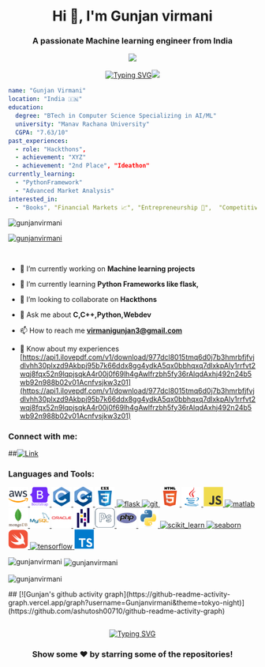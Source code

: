 ##
<h1 align="center">Hi 👋, I'm Gunjan virmani</h1>
<h3 align="center">A passionate Machine learning engineer from India</h3>
<div align="center"; margin-bottom="60";>
  <img style="max-width:60/%;height:auto;" src="https://media.giphy.com/media/L1R1tvI9svkIWwpVYr/giphy.gif"  />
</div>

<p align="center">
<a href="https://git.io/typing-svg"><img src="https://readme-typing-svg.demolab.com?font=Sedan+SC&weight=500&size=30&pause=1000&color=F63024&background=6883FF00&center=true&vCenter=true&random=false&width=435&lines=Hello!+I'm+Gunjan+Virmani;Aspiring+Data Analytics;%26+Ai+ML+enthusiast+" alt="Typing SVG"   /></a><img src="https://media.giphy.com/media/mGcNjsfWAjY5AEZNw6/giphy.gif" width="70"> 
  
``` yaml
name: "Gunjan Virmani"
location: "India 🇮🇳"
education:
  degree: "BTech in Computer Science Specializing in AI/ML"
  university: "Manav Rachana University"
  CGPA: "7.63/10"
past_experiences:
  - role: "Hackthons", 
  - achievement: "XYZ"
  - achievement: "2nd Place", "Ideathon"
currently_learning:
  - "PythonFramework"
  - "Advanced Market Analysis"
interested_in:
  - "Books", "Financial Markets 📈", "Entrepreneurship 🚀",  "Competitive Coding 👩‍💻", "Netflix"

```


<p align="left"> <img src="https://komarev.com/ghpvc/?username=gunjanvirmani&label=Profile%20views&color=0e75b6&style=flat" alt="gunjanvirmani" /> </p>

<p align="left"> <a href="https://github.com/ryo-ma/github-profile-trophy"><img src="https://github-profile-trophy.vercel.app/?username=gunjanvirmani" alt="gunjanvirmani" /></a> </p>

<p align="left"> <a href="https://twitter.com/" target="blank"><img src="https://img.shields.io/twitter/follow/?logo=twitter&style=for-the-badge" alt="" /></a> </p>

- 🔭 I’m currently working on **Machine learning projects**

- 🌱 I’m currently learning **Python Frameworks like flask,**

- 👯 I’m looking to collaborate on **Hackthons**

- 💬 Ask me about **C,C++,Python,Webdev**

- 📫 How to reach me **virmanigunjan3@gmail.com**

- 📄 Know about my experiences [https://api1.ilovepdf.com/v1/download/977dcl8015tmq6d0j7b3hmrbfjfvjdlvhh30plxzd9Akbpj95b7k66ddx8gg4ydkA5qx0bbhqxq7dlxkpAly1rrfvt2wqj8fqx52n9lqpjsqkA4r00j0f69lh4gAwlfrzbh5fy36rAlqdAxhj492n24b5wb92n988b02v01Acnfvsjkw3z01](https://api1.ilovepdf.com/v1/download/977dcl8015tmq6d0j7b3hmrbfjfvjdlvhh30plxzd9Akbpj95b7k66ddx8gg4ydkA5qx0bbhqxq7dlxkpAly1rrfvt2wqj8fqx52n9lqpjsqkA4r00j0f69lh4gAwlfrzbh5fy36rAlqdAxhj492n24b5wb92n988b02v01Acnfvsjkw3z01)

<h3 align="left">Connect with me:</h3>
  <p align="left">
##<a href="https://linkedin.com/in/https://www.linkedin.com/in/Xyz" target="blank"><img ##align="center" src="https://img.shields.io/badge/LinkedIn-0077B5?style=for-the-badge&logo=linkedin&logoColor=white" alt="Link"  /></a>

</p>

<h3 align="left">Languages and Tools:</h3>
<p align="left"> <a href="https://aws.amazon.com" target="_blank" rel="noreferrer"> <img src="https://raw.githubusercontent.com/devicons/devicon/master/icons/amazonwebservices/amazonwebservices-original-wordmark.svg" alt="aws" width="40" height="40"/> </a> <a href="https://getbootstrap.com" target="_blank" rel="noreferrer"> <img src="https://raw.githubusercontent.com/devicons/devicon/master/icons/bootstrap/bootstrap-plain-wordmark.svg" alt="bootstrap" width="40" height="40"/> </a> <a href="https://www.cprogramming.com/" target="_blank" rel="noreferrer"> <img src="https://raw.githubusercontent.com/devicons/devicon/master/icons/c/c-original.svg" alt="c" width="40" height="40"/> </a> <a href="https://www.w3schools.com/cpp/" target="_blank" rel="noreferrer"> <img src="https://raw.githubusercontent.com/devicons/devicon/master/icons/cplusplus/cplusplus-original.svg" alt="cplusplus" width="40" height="40"/> </a> <a href="https://www.w3schools.com/css/" target="_blank" rel="noreferrer"> <img src="https://raw.githubusercontent.com/devicons/devicon/master/icons/css3/css3-original-wordmark.svg" alt="css3" width="40" height="40"/> </a> <a href="https://flask.palletsprojects.com/" target="_blank" rel="noreferrer"> <img src="https://www.vectorlogo.zone/logos/pocoo_flask/pocoo_flask-icon.svg" alt="flask" width="40" height="40"/> </a> <a href="https://git-scm.com/" target="_blank" rel="noreferrer"> <img src="https://www.vectorlogo.zone/logos/git-scm/git-scm-icon.svg" alt="git" width="40" height="40"/> </a> <a href="https://www.w3.org/html/" target="_blank" rel="noreferrer"> <img src="https://raw.githubusercontent.com/devicons/devicon/master/icons/html5/html5-original-wordmark.svg" alt="html5" width="40" height="40"/> </a> <a href="https://www.java.com" target="_blank" rel="noreferrer"> <img src="https://raw.githubusercontent.com/devicons/devicon/master/icons/java/java-original.svg" alt="java" width="40" height="40"/> </a> <a href="https://developer.mozilla.org/en-US/docs/Web/JavaScript" target="_blank" rel="noreferrer"> <img src="https://raw.githubusercontent.com/devicons/devicon/master/icons/javascript/javascript-original.svg" alt="javascript" width="40" height="40"/> </a> <a href="https://www.mathworks.com/" target="_blank" rel="noreferrer"> <img src="https://upload.wikimedia.org/wikipedia/commons/2/21/Matlab_Logo.png" alt="matlab" width="40" height="40"/> </a> <a href="https://www.mongodb.com/" target="_blank" rel="noreferrer"> <img src="https://raw.githubusercontent.com/devicons/devicon/master/icons/mongodb/mongodb-original-wordmark.svg" alt="mongodb" width="40" height="40"/> </a> <a href="https://www.mysql.com/" target="_blank" rel="noreferrer"> <img src="https://raw.githubusercontent.com/devicons/devicon/master/icons/mysql/mysql-original-wordmark.svg" alt="mysql" width="40" height="40"/> </a> <a href="https://www.oracle.com/" target="_blank" rel="noreferrer"> <img src="https://raw.githubusercontent.com/devicons/devicon/master/icons/oracle/oracle-original.svg" alt="oracle" width="40" height="40"/> </a> <a href="https://pandas.pydata.org/" target="_blank" rel="noreferrer"> <img src="https://raw.githubusercontent.com/devicons/devicon/2ae2a900d2f041da66e950e4d48052658d850630/icons/pandas/pandas-original.svg" alt="pandas" width="40" height="40"/> </a> <a href="https://www.photoshop.com/en" target="_blank" rel="noreferrer"> <img src="https://raw.githubusercontent.com/devicons/devicon/master/icons/photoshop/photoshop-line.svg" alt="photoshop" width="40" height="40"/> </a> <a href="https://www.php.net" target="_blank" rel="noreferrer"> <img src="https://raw.githubusercontent.com/devicons/devicon/master/icons/php/php-original.svg" alt="php" width="40" height="40"/> </a> <a href="https://www.python.org" target="_blank" rel="noreferrer"> <img src="https://raw.githubusercontent.com/devicons/devicon/master/icons/python/python-original.svg" alt="python" width="40" height="40"/> </a> <a href="https://scikit-learn.org/" target="_blank" rel="noreferrer"> <img src="https://upload.wikimedia.org/wikipedia/commons/0/05/Scikit_learn_logo_small.svg" alt="scikit_learn" width="40" height="40"/> </a> <a href="https://seaborn.pydata.org/" target="_blank" rel="noreferrer"> <img src="https://seaborn.pydata.org/_images/logo-mark-lightbg.svg" alt="seaborn" width="40" height="40"/> </a> <a href="https://developer.apple.com/swift/" target="_blank" rel="noreferrer"> <img src="https://raw.githubusercontent.com/devicons/devicon/master/icons/swift/swift-original.svg" alt="swift" width="40" height="40"/> </a> <a href="https://www.tensorflow.org" target="_blank" rel="noreferrer"> <img src="https://www.vectorlogo.zone/logos/tensorflow/tensorflow-icon.svg" alt="tensorflow" width="40" height="40"/> </a> <a href="https://www.typescriptlang.org/" target="_blank" rel="noreferrer"> <img src="https://raw.githubusercontent.com/devicons/devicon/master/icons/typescript/typescript-original.svg" alt="typescript" width="40" height="40"/> </a> </p>

<p><img align="left" src="https://github-readme-stats.vercel.app/api/top-langs?username=gunjanvirmani&show_icons=true&locale=en&layout=compact" alt="gunjanvirmani" /></p>

<p>&nbsp;<img align="center" src="https://github-readme-stats.vercel.app/api?username=gunjanvirmani&show_icons=true&locale=en" alt="gunjanvirmani" /></p>

<p><img align="center" src="https://github-readme-streak-stats.herokuapp.com/?user=gunjanvirmani&" alt="gunjanvirmani" /></p>
## 
[![Gunjan's github activity graph](https://github-readme-activity-graph.vercel.app/graph?username=Gunjanvirmani&theme=tokyo-night)](https://github.com/ashutosh00710/github-readme-activity-graph)

##

<div align="center">
   <a href="https://git.io/typing-svg">
      <img src="https://readme-typing-svg.demolab.com?font=Sedan+SC&weight=500&size=30&pause=1000&color=F63024&background=6883FF00&center=true&vCenter=true&random=false&width=435&lines=Thanks+For+Visiting+!" alt="Typing SVG" />
   </a>
   
   <h3>Show some ❤️ by starring some of the repositories!</h3>
</div>
